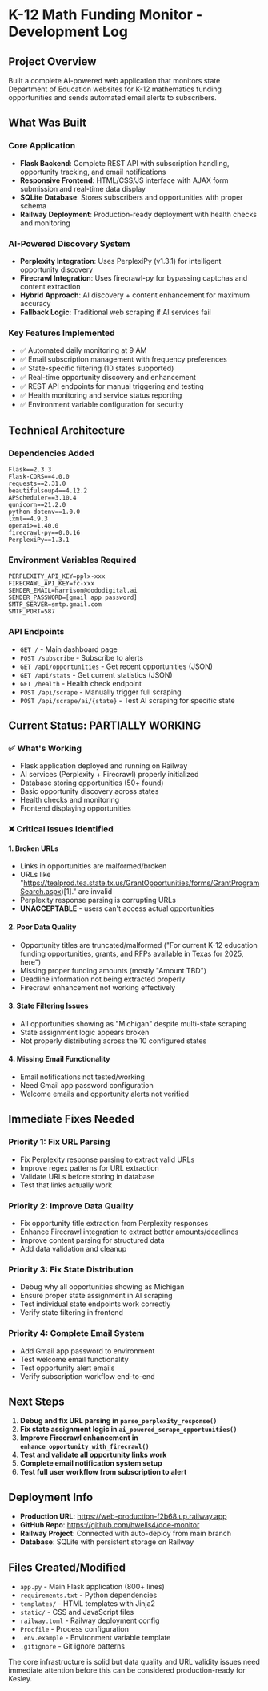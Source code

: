 # K-12 Math Funding Monitor - Development Log

## Project Overview
Built a complete AI-powered web application that monitors state Department of Education websites for K-12 mathematics funding opportunities and sends automated email alerts to subscribers.

## What Was Built

### Core Application
- **Flask Backend**: Complete REST API with subscription handling, opportunity tracking, and email notifications
- **Responsive Frontend**: HTML/CSS/JS interface with AJAX form submission and real-time data display
- **SQLite Database**: Stores subscribers and opportunities with proper schema
- **Railway Deployment**: Production-ready deployment with health checks and monitoring

### AI-Powered Discovery System
- **Perplexity Integration**: Uses PerplexiPy (v1.3.1) for intelligent opportunity discovery
- **Firecrawl Integration**: Uses firecrawl-py for bypassing captchas and content extraction
- **Hybrid Approach**: AI discovery + content enhancement for maximum accuracy
- **Fallback Logic**: Traditional web scraping if AI services fail

### Key Features Implemented
- ✅ Automated daily monitoring at 9 AM
- ✅ Email subscription management with frequency preferences  
- ✅ State-specific filtering (10 states supported)
- ✅ Real-time opportunity discovery and enhancement
- ✅ REST API endpoints for manual triggering and testing
- ✅ Health monitoring and service status reporting
- ✅ Environment variable configuration for security

## Technical Architecture

### Dependencies Added
```
Flask==2.3.3
Flask-CORS==4.0.0
requests==2.31.0
beautifulsoup4==4.12.2
APScheduler==3.10.4
gunicorn==21.2.0
python-dotenv==1.0.0
lxml==4.9.3
openai>=1.40.0
firecrawl-py==0.0.16
PerplexiPy==1.3.1
```

### Environment Variables Required
```
PERPLEXITY_API_KEY=pplx-xxx
FIRECRAWL_API_KEY=fc-xxx  
SENDER_EMAIL=harrison@dododigital.ai
SENDER_PASSWORD=[gmail app password]
SMTP_SERVER=smtp.gmail.com
SMTP_PORT=587
```

### API Endpoints
- `GET /` - Main dashboard page
- `POST /subscribe` - Subscribe to alerts
- `GET /api/opportunities` - Get recent opportunities (JSON)
- `GET /api/stats` - Get current statistics (JSON)
- `GET /health` - Health check endpoint
- `POST /api/scrape` - Manually trigger full scraping
- `POST /api/scrape/ai/{state}` - Test AI scraping for specific state

## Current Status: PARTIALLY WORKING

### ✅ What's Working
- Flask application deployed and running on Railway
- AI services (Perplexity + Firecrawl) properly initialized
- Database storing opportunities (50+ found)
- Basic opportunity discovery across states
- Health checks and monitoring
- Frontend displaying opportunities

### ❌ Critical Issues Identified

#### 1. **Broken URLs** 
- Links in opportunities are malformed/broken
- URLs like "https://tealprod.tea.state.tx.us/GrantOpportunities/forms/GrantProgramSearch.aspx)[1]." are invalid
- Perplexity response parsing is corrupting URLs
- **UNACCEPTABLE** - users can't access actual opportunities

#### 2. **Poor Data Quality**
- Opportunity titles are truncated/malformed ("For current K-12 education funding opportunities, grants, and RFPs available in Texas for 2025, here")
- Missing proper funding amounts (mostly "Amount TBD")
- Deadline information not being extracted properly
- Firecrawl enhancement not working effectively

#### 3. **State Filtering Issues**
- All opportunities showing as "Michigan" despite multi-state scraping
- State assignment logic appears broken
- Not properly distributing across the 10 configured states

#### 4. **Missing Email Functionality**
- Email notifications not tested/working
- Need Gmail app password configuration
- Welcome emails and opportunity alerts not verified

## Immediate Fixes Needed

### Priority 1: Fix URL Parsing
- Fix Perplexity response parsing to extract valid URLs
- Improve regex patterns for URL extraction
- Validate URLs before storing in database
- Test that links actually work

### Priority 2: Improve Data Quality  
- Fix opportunity title extraction from Perplexity responses
- Enhance Firecrawl integration to extract better amounts/deadlines
- Improve content parsing for structured data
- Add data validation and cleanup

### Priority 3: Fix State Distribution
- Debug why all opportunities showing as Michigan
- Ensure proper state assignment in AI scraping
- Test individual state endpoints work correctly
- Verify state filtering in frontend

### Priority 4: Complete Email System
- Add Gmail app password to environment
- Test welcome email functionality
- Test opportunity alert emails
- Verify subscription workflow end-to-end

## Next Steps
1. **Debug and fix URL parsing in `parse_perplexity_response()`**
2. **Fix state assignment logic in `ai_powered_scrape_opportunities()`**
3. **Improve Firecrawl enhancement in `enhance_opportunity_with_firecrawl()`**
4. **Test and validate all opportunity links work**
5. **Complete email notification system setup**
6. **Test full user workflow from subscription to alert**

## Deployment Info
- **Production URL**: https://web-production-f2b68.up.railway.app
- **GitHub Repo**: https://github.com/hwells4/doe-monitor
- **Railway Project**: Connected with auto-deploy from main branch
- **Database**: SQLite with persistent storage on Railway

## Files Created/Modified
- `app.py` - Main Flask application (800+ lines)
- `requirements.txt` - Python dependencies
- `templates/` - HTML templates with Jinja2
- `static/` - CSS and JavaScript files
- `railway.toml` - Railway deployment config
- `Procfile` - Process configuration
- `.env.example` - Environment variable template
- `.gitignore` - Git ignore patterns

The core infrastructure is solid but data quality and URL validity issues need immediate attention before this can be considered production-ready for Kesley.
